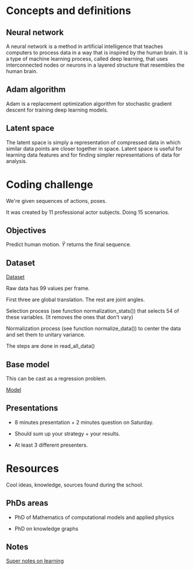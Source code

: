 # Concepts and definitions

## Neural network

A neural network is a method in artificial intelligence that teaches computers to process data in a way that is inspired by the human brain. It is a type of machine learning process, called deep learning, that uses interconnected nodes or neurons in a layered structure that resembles the human brain.

## Adam algorithm

Adam is a replacement optimization algorithm for stochastic gradient descent for training deep learning models.

## Latent space

The latent space is simply a representation of compressed data in which similar data points are closer together in space. Latent space is useful for learning data features and for finding simpler representations of data for analysis.

# Coding challenge

We're given sequences of actions, poses.

It was created by 11 professional actor subjects. Doing 15 scenarios.

## Objectives

Predict human motion. $\hat{Y}$ returns the final sequence.

## Dataset

[Dataset](http://vision.imar.ro/human3.6m/description.php)

Raw data has 99 values per frame.

First three are global translation. The rest are joint angles.

Selection process (see function normalization_stats()) that selects 54 of these variables. (It removes the ones that don't vary)

Normalization process (see function normalize_data()) to center the data and set them to unitary variance.

The steps are done in read_all_data()

## Base model

This can be cast as a regression problem.

[Model](https://github.com/cimat-ris/human-motion-prediction-pytorch)

## Presentations

- 8 minutes presentation + 2 minutes question on Saturday.

- Should sum up your strategy + your results.

- At least 3 different presenters.

# Resources 

Cool ideas, knowledge, sources found during the school.

## PhDs areas

- PhD of Mathematics of computational models and applied physics

- PhD on knowledge graphs 

## Notes 

[Super notes on learning](http://personal.cimat.mx:8181/~mrivera/cursos/temas_aprendizaje.html)